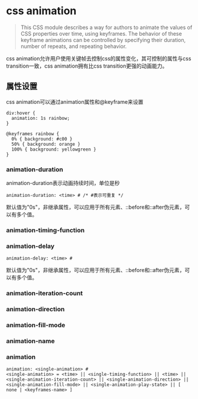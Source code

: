 # css animation
>This CSS module describes a way for authors to animate the values of CSS properties over time, using keyframes. The behavior of these keyframe animations can be controlled by specifying their duration, number of repeats, and repeating behavior.

css animation允许用户使用关键帧去控制css的属性变化，其可控制的属性与css transition一致，css animation拥有比css transition更强的动画能力。

## 属性设置
css animation可以通过animation属性和@keyframe来设置
```
div:hover {
  animation: 1s rainbow;
}

@keyframes rainbow {
  0% { background: #c00 }
  50% { background: orange }
  100% { background: yellowgreen }
}
```

### animation-duration
animation-duration表示动画持续时间，单位是秒
```
animation-duration: <time> # /* #表示可重复 */
```
默认值为"0s"，非继承属性，可以应用于所有元素、::before和::after伪元素，可以有多个值。


### animation-timing-function

### animation-delay
```
animation-delay: <time> #
```
默认值为"0s"，非继承属性，可以应用于所有元素、::before和::after伪元素，可以有多个值。


### animation-iteration-count

### animation-direction

### animation-fill-mode

### animation-name


### animation
```
animation: <single-animation> #
<single-animation> = <time> || <single-timing-function> || <time> || <single-animation-iteration-count> || <single-animation-direction> || <single-animation-fill-mode> || <single-animation-play-state> || [ none | <keyframes-name> ]
```


